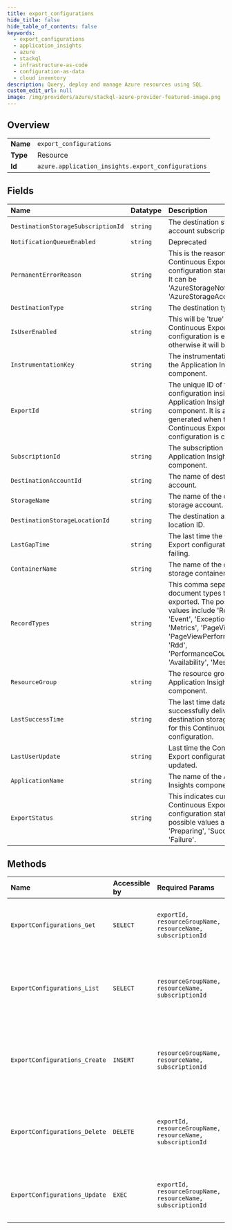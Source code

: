 ```yaml
---
title: export_configurations
hide_title: false
hide_table_of_contents: false
keywords:
  - export_configurations
  - application_insights
  - azure    
  - stackql
  - infrastructure-as-code
  - configuration-as-data
  - cloud inventory
description: Query, deploy and manage Azure resources using SQL
custom_edit_url: null
image: /img/providers/azure/stackql-azure-provider-featured-image.png
---
```

  
    

## Overview
<table><tbody>
<tr><td><b>Name</b></td><td><code>export_configurations</code></td></tr>
<tr><td><b>Type</b></td><td>Resource</td></tr>
<tr><td><b>Id</b></td><td><code>azure.application_insights.export_configurations</code></td></tr>
</tbody></table>

## Fields
| Name | Datatype | Description |
|:-----|:---------|:------------|
| `DestinationStorageSubscriptionId` | `string` | The destination storage account subscription ID. |
| `NotificationQueueEnabled` | `string` | Deprecated |
| `PermanentErrorReason` | `string` | This is the reason the Continuous Export configuration started failing. It can be 'AzureStorageNotFound' or 'AzureStorageAccessDenied'. |
| `DestinationType` | `string` | The destination type. |
| `IsUserEnabled` | `string` | This will be 'true' if the Continuous Export configuration is enabled, otherwise it will be 'false'. |
| `InstrumentationKey` | `string` | The instrumentation key of the Application Insights component. |
| `ExportId` | `string` | The unique ID of the export configuration inside an Application Insights component. It is auto generated when the Continuous Export configuration is created. |
| `SubscriptionId` | `string` | The subscription of the Application Insights component. |
| `DestinationAccountId` | `string` | The name of destination account. |
| `StorageName` | `string` | The name of the destination storage account. |
| `DestinationStorageLocationId` | `string` | The destination account location ID. |
| `LastGapTime` | `string` | The last time the Continuous Export configuration started failing. |
| `ContainerName` | `string` | The name of the destination storage container. |
| `RecordTypes` | `string` | This comma separated list of document types that will be exported. The possible values include 'Requests', 'Event', 'Exceptions', 'Metrics', 'PageViews', 'PageViewPerformance', 'Rdd', 'PerformanceCounters', 'Availability', 'Messages'. |
| `ResourceGroup` | `string` | The resource group of the Application Insights component. |
| `LastSuccessTime` | `string` | The last time data was successfully delivered to the destination storage container for this Continuous Export configuration. |
| `LastUserUpdate` | `string` | Last time the Continuous Export configuration was updated. |
| `ApplicationName` | `string` | The name of the Application Insights component. |
| `ExportStatus` | `string` | This indicates current Continuous Export configuration status. The possible values are 'Preparing', 'Success', 'Failure'. |
## Methods
| Name | Accessible by | Required Params | Description |
|:-----|:--------------|:----------------|:------------|
| `ExportConfigurations_Get` | `SELECT` | `exportId, resourceGroupName, resourceName, subscriptionId` | Get the Continuous Export configuration for this export id. |
| `ExportConfigurations_List` | `SELECT` | `resourceGroupName, resourceName, subscriptionId` | Gets a list of Continuous Export configuration of an Application Insights component. |
| `ExportConfigurations_Create` | `INSERT` | `resourceGroupName, resourceName, subscriptionId` | Create a Continuous Export configuration of an Application Insights component. |
| `ExportConfigurations_Delete` | `DELETE` | `exportId, resourceGroupName, resourceName, subscriptionId` | Delete a Continuous Export configuration of an Application Insights component. |
| `ExportConfigurations_Update` | `EXEC` | `exportId, resourceGroupName, resourceName, subscriptionId` | Update the Continuous Export configuration for this export id. |
